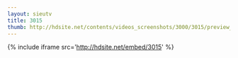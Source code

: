 ```yaml
---
layout: sieutv
title: 3015
thumb: http://hdsite.net/contents/videos_screenshots/3000/3015/preview_360p.mp4.jpg
---
```

{% include iframe src='http://hdsite.net/embed/3015' %}
 
